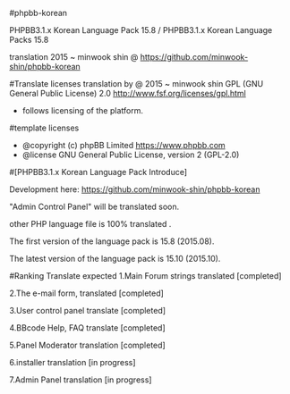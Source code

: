 #phpbb-korean

PHPBB3.1.x Korean Language Pack 15.8 / PHPBB3.1.x Korean Language Packs 15.8 

translation 2015 ~ minwook shin @ https://github.com/minwook-shin/phpbb-korean

#Translate licenses
translation by @ 2015 ~ minwook shin
GPL (GNU General Public License) 2.0 http://www.fsf.org/licenses/gpl.html
* follows licensing of the platform.


#template licenses
* @copyright (c) phpBB Limited <https://www.phpbb.com>
* @license GNU General Public License, version 2 (GPL-2.0)


#[PHPBB3.1.x Korean Language Pack Introduce]

Development here: https://github.com/minwook-shin/phpbb-korean 

"Admin Control Panel" will be translated soon.
 
other PHP language file is 100% translated . 
 
The first version of the language pack is 15.8 (2015.08).
 
The latest version of the language pack is 15.10 (2015.10).

#Ranking Translate expected
1.Main Forum strings translated [completed] 

2.The e-mail form, translated [completed] 

3.User control panel translate [completed] 

4.BBcode Help, FAQ translate [completed] 

5.Panel Moderator translation [completed] 

6.installer translation [in progress] 

7.Admin Panel translation [in progress]

